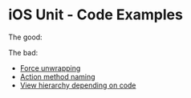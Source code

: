 # iOS Unit - Code Examples
The good:


The bad:
* [Force unwrapping](./Examples/SwiftForceUnwrapping.md)
* [Action method naming](./Examples/ActionMethodNaming.md)
* [View hierarchy depending on code](./Examples/Navigation.md)
